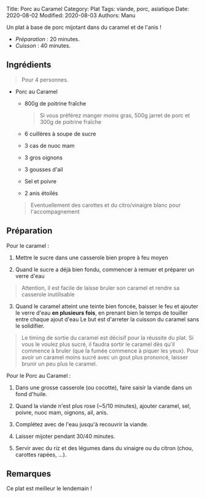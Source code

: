 Title: Porc au Caramel
Category: Plat
Tags: viande, porc, asiatique
Date: 2020-08-02
Modified: 2020-08-03
Authors: Manu

Un plat à base de porc mijotant dans du caramel et de l'anis !

- *Préparation* : 20 minutes.
- *Cuisson* : 40 minutes.

## Ingrédients
> Pour 4 personnes.

- Porc au Caramel
  - 800g de poitrine fraîche
  
    > Si vous préférez manger moins gras, 500g jarret de porc et 300g de poitrine fraîche
  
  - 6 cuillères à soupe de sucre
  - 3 cas de nuoc mam
  - 3 gros oignons
  - 3 gousses d'ail
  - Sel et poivre
  - 2 anis étoilés

  > Eventuellement des carottes et du citro/vinaigre blanc pour l'accompagnement
  
## Préparation

  Pour le caramel :
    
   1. Mettre le sucre dans une casserole bien propre à feu moyen
      
   2. Quand le sucre a déjà bien fondu, commencer à remuer et préparer un verre d'eau
        
   > Attention, il est facile de laisse bruler son caramel et rendre sa casserole inutilisable
          
   3. Quand le caramel atteint une teinte bien foncée, baisser le feu et ajouter le verre d'eau **en plusieurs fois**, en prenant bien le temps de touiller entre chaque ajout d'eau
   Le but est d'arreter la cuisson du caramel sans le solidifier. 
      
   > Le timing de sortie du caramel est décisif pour la réussite du plat. Si vous le voulez plus sucré, il faudra sortir le caramel dès qu'il commence à bruler (que la fumée commence à piquer les yeux). Pour avoir un caramel moins sucré avec un gout plus prononcé, laisser brunir un peu plus le caramel. 
        
 Pour le Porc au Caramel :
 
   1. Dans une grosse casserole (ou cocotte), faire saisir la viande dans un fond d'huile.
      
   2. Quand la viande n'est plus rose (~5/10 minutes), ajouter caramel, sel, poivre, nuoc mam, oignons, ail, anis. 
      
   3. Complétez avec de l'eau jusqu'à recouvrir la viande.
  
   4. Laisser mijoter pendant 30/40 minutes.
      
   5. Servir avec du riz et des légumes dans du vinaigre ou du citron (chou, carottes rapées, ...).
        
## Remarques
  Ce plat est meilleur le lendemain !
